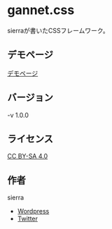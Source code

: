 # gannet.css

sierraが書いたCSSフレームワーク。

## デモページ
[デモページ](https://sierra2501.github.io/gannet/)

## バージョン
-v 1.0.0

## ライセンス
[CC BY-SA 4.0](https://creativecommons.org/licenses/by-sa/4.0/)

## 作者
sierra  
- [Wordpress](http://tenteroring.luna.ddns.vc/sierra/)  
- [Twitter](https://twitter.com/sierra2501?lang=ja)
